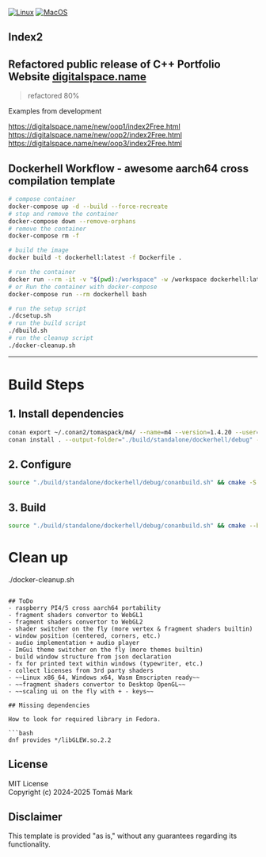 [![Linux](https://github.com/tomasmark79/index2Free/actions/workflows/linux.yml/badge.svg)](https://github.com/tomasmark79/index2Free/actions/workflows/linux.yml)
[![MacOS](https://github.com/tomasmark79/index2Free/actions/workflows/macos.yml/badge.svg)](https://github.com/tomasmark79/index2Free/actions/workflows/macos.yml)
<!-- [![Windows](https://github.com/tomasmark79/index2Free/actions/workflows/windows.yml/badge.svg)](https://github.com/tomasmark79/index2Free/actions/workflows/windows.yml)   -->

## Index2

## Refactored public release of C++ Portfolio Website [digitalspace.name](https://digitalspace.name/new/index.html)  

>refactored 80%

Examples from development 

https://digitalspace.name/new/oop1/index2Free.html
https://digitalspace.name/new/oop2/index2Free.html
https://digitalspace.name/new/oop3/index2Free.html

## Dockerhell Workflow - awesome aarch64 cross compilation template

```bash
# compose container
docker-compose up -d --build --force-recreate
# stop and remove the container
docker-compose down --remove-orphans
# remove the container
docker-compose rm -f
```
```bash
# build the image
docker build -t dockerhell:latest -f Dockerfile .
```
```bash
# run the container
docker run --rm -it -v "$(pwd):/workspace" -w /workspace dockerhell:latest bash
# or Run the container with docker-compose
docker-compose run --rm dockerhell bash
```
```bash
# run the setup script
./dcsetup.sh
# run the build script
./dbuild.sh
# run the cleanup script
./docker-cleanup.sh
```

---

# Build Steps

## 1. Install dependencies
```bash
conan export ~/.conan2/tomaspack/m4/ --name=m4 --version=1.4.20 --user=local --channel=stable
conan install . --output-folder="./build/standalone/dockerhell/debug" --deployer=full_deploy --build=missing --settings build_type=Debug
```

## 2. Configure
```bash
source "./build/standalone/dockerhell/debug/conanbuild.sh" && cmake -S "./standalone" -B "./build/standalone/dockerhell/debug" -DCMAKE_TOOLCHAIN_FILE="/workspace/build/standalone/dockerhell/debug/conan_toolchain.cmake" -DCMAKE_BUILD_TYPE=Debug -DCMAKE_INSTALL_PREFIX="/workspace/build/installation/dockerhell/debug"
```
## 3. Build
```bash
source "./build/standalone/dockerhell/debug/conanbuild.sh" && cmake --build "./build/standalone/dockerhell/debug" -j $(nproc)
```

# Clean up
./docker-cleanup.sh

```

## ToDo
- raspberry PI4/5 cross aarch64 portability
- fragment shaders convertor to WebGL1
- fragment shaders convertor to WebGL2
- shader switcher on the fly (more vertex & fragment shaders builtin)
- window position (centered, corners, etc.)
- audio implementation + audio player
- ImGui theme switcher on the fly (more themes builtin)
- build window structure from json declaration
- fx for printed text within windows (typewriter, etc.)
- collect licenses from 3rd party shaders
- ~~Linux x86_64, Windows x64, Wasm Emscripten ready~~
- ~~fragment shaders convertor to Desktop OpenGL~~
- ~~scaling ui on the fly with + - keys~~

## Missing dependencies

How to look for required library in Fedora.

```bash
dnf provides */libGLEW.so.2.2
```

## License

MIT License  
Copyright (c) 2024-2025 Tomáš Mark

## Disclaimer

This template is provided "as is," without any guarantees regarding its functionality.